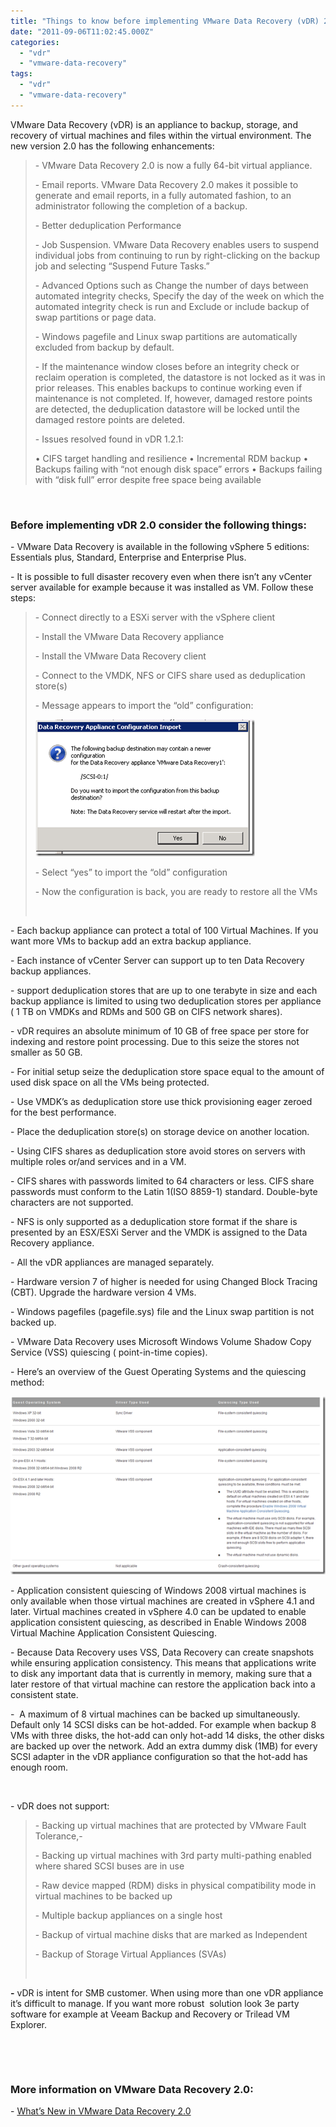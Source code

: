 ```yaml
---
title: "Things to know before implementing VMware Data Recovery (vDR) 2.0"
date: "2011-09-06T11:02:45.000Z"
categories: 
  - "vdr"
  - "vmware-data-recovery"
tags: 
  - "vdr"
  - "vmware-data-recovery"
---
```


VMware Data Recovery (vDR) is an appliance to backup, storage, and recovery of virtual machines and files within the virtual environment. The new version 2.0 has the following enhancements:

> \- VMware Data Recovery 2.0 is now a fully 64-bit virtual appliance.
> 
> \- Email reports. VMware Data Recovery 2.0 makes it possible to generate and email reports, in a fully automated fashion, to an administrator following the completion of a backup.
> 
> \- Better deduplication Performance
> 
> \- Job Suspension. VMware Data Recovery enables users to suspend individual jobs from continuing to run by right-clicking on the backup job and selecting “Suspend Future Tasks.”
> 
> \- Advanced Options such as Change the number of days between automated integrity checks, Specify the day of the week on which the automated integrity check is run and Exclude or include backup of swap partitions or page data.
> 
> \- Windows pagefile and Linux swap partitions are automatically excluded from backup by default.
> 
> \- If the maintenance window closes before an integrity check or reclaim operation is completed, the datastore is not locked as it was in prior releases. This enables backups to continue working even if maintenance is not completed. If, however, damaged restore points are detected, the deduplication datastore will be locked until the damaged restore points are deleted.
> 
> \- Issues resolved found in vDR 1.2.1:
> 
> • CIFS target handling and resilience • Incremental RDM backup • Backups failing with “not enough disk space” errors • Backups failing with “disk full” error despite free space being available

 

### Before implementing vDR 2.0 consider the following things:

\- VMware Data Recovery is available in the following vSphere 5 editions: Essentials plus, Standard, Enterprise and Enterprise Plus.

\- It is possible to full disaster recovery even when there isn’t any vCenter server available for example because it was installed as VM. Follow these steps:

> \- Connect directly to a ESXi server with the vSphere client
> 
> \- Install the VMware Data Recovery appliance
> 
> \- Install the VMware Data Recovery client
> 
> \- Connect to the VMDK, NFS or CIFS share used as deduplication store(s)
> 
> \- Message appears to import the “old” configuration:
> 
> [![image](images/image_thumb7.png "image")](https://www.ivobeerens.nl/wp-content/uploads/2011/09/image7.png)
> 
> \- Select “yes” to import the “old” configuration
> 
> \- Now the configuration is back, you are ready to restore all the VMs
> 
>  

\- Each backup appliance can protect a total of 100 Virtual Machines. If you want more VMs to backup add an extra backup appliance.

\- Each instance of vCenter Server can support up to ten Data Recovery backup appliances.

\- support deduplication stores that are up to one terabyte in size and each backup appliance is limited to using two deduplication stores per appliance ( 1 TB on VMDKs and RDMs and 500 GB on CIFS network shares).

\- vDR requires an absolute minimum of 10 GB of free space per store for indexing and restore point processing. Due to this seize the stores not smaller as 50 GB.

\- For initial setup seize the deduplication store space equal to the amount of used disk space on all the VMs being protected.

\- Use VMDK’s as deduplication store use thick provisioning eager zeroed for the best performance.

\- Place the deduplication store(s) on storage device on another location.

\- Using CIFS shares as deduplication store avoid stores on servers with multiple roles or/and services and in a VM.

\- CIFS shares with passwords limited to 64 characters or less. CIFS share passwords must conform to the Latin 1(ISO 8859-1) standard. Double-byte characters are not supported.

\- NFS is only supported as a deduplication store format if the share is presented by an ESX/ESXi Server and the VMDK is assigned to the Data Recovery appliance.

\- All the vDR appliances are managed separately.

\- Hardware version 7 of higher is needed for using Changed Block Tracing (CBT). Upgrade the hardware version 4 VMs.

\- Windows pagefiles (pagefile.sys) file and the Linux swap partition is not backed up.

\- VMware Data Recovery uses Microsoft Windows Volume Shadow Copy Service (VSS) quiescing ( point-in-time copies).

\- Here’s an overview of the Guest Operating Systems and the quiescing method:

[![image](images/image_thumb8.png "image")](https://www.ivobeerens.nl/wp-content/uploads/2011/09/image9.png)

\- Application consistent quiescing of Windows 2008 virtual machines is only available when those virtual machines are created in vSphere 4.1 and later. Virtual machines created in vSphere 4.0 can be updated to enable application consistent quiescing, as described in Enable Windows 2008 Virtual Machine Application Consistent Quiescing.

\- Because Data Recovery uses VSS, Data Recovery can create snapshots while ensuring application consistency. This means that applications write to disk any important data that is currently in memory, making sure that a later restore of that virtual machine can restore the application back into a consistent state.

\-  A maximum of 8 virtual machines can be backed up simultaneously. Default only 14 SCSI disks can be hot-added. For example when backup 8 VMs with three disks, the hot-add can only hot-add 14 disks, the other disks are backed up over the network. Add an extra dummy disk (1MB) for every SCSI adapter in the vDR appliance configuration so that the hot-add has enough room.

 

\- vDR does not support:

> \- Backing up virtual machines that are protected by VMware Fault Tolerance,-
> 
> \- Backing up virtual machines with 3rd party multi-pathing enabled where shared SCSI buses are in use
> 
> \- Raw device mapped (RDM) disks in physical compatibility mode in virtual machines to be backed up
> 
> \- Multiple backup appliances on a single host
> 
> \- Backup of virtual machine disks that are marked as Independent
> 
> \- Backup of Storage Virtual Appliances (SVAs)
> 
>  

**\-** vDR is intent for SMB customer. When using more than one vDR appliance it’s difficult to manage. If you want more robust  solution look 3e party software for example at Veeam Backup and Recovery or Trilead VM Explorer.

 

 

### **More information on VMware Data Recovery 2.0**:

\- [What’s New in VMware Data Recovery 2.0](http://www.vmware.com/files/pdf/techpaper/Whats-New-VMware-Data-Recovery-20-Technical-Whitepaper.pdf)
